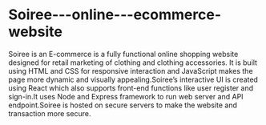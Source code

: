 # Soiree---online---ecommerce-website

Soiree is an E-commerce is a fully functional online shopping website
designed for retail marketing of clothing and clothing accessories. It is
built using HTML and CSS for responsive interaction and JavaScript makes
the page more dynamic and visually appealing.Soiree’s interactive UI is
created using React which also supports front-end functions like user
register and sign-in.It uses Node and Express framework to run web server
and API endpoint.Soiree is hosted on secure servers to make the website
and transaction more secure.

